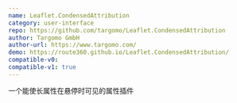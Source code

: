 ```yaml
---
name: Leaflet.CondensedAttribution
category: user-interface
repo: https://github.com/targomo/Leaflet.CondensedAttribution
author: Targomo GmbH
author-url: https://www.targomo.com/
demo: https://route360.github.io/Leaflet.CondensedAttribution/
compatible-v0:
compatible-v1: true
---
```


一个能使长属性在悬停时可见的属性插件
